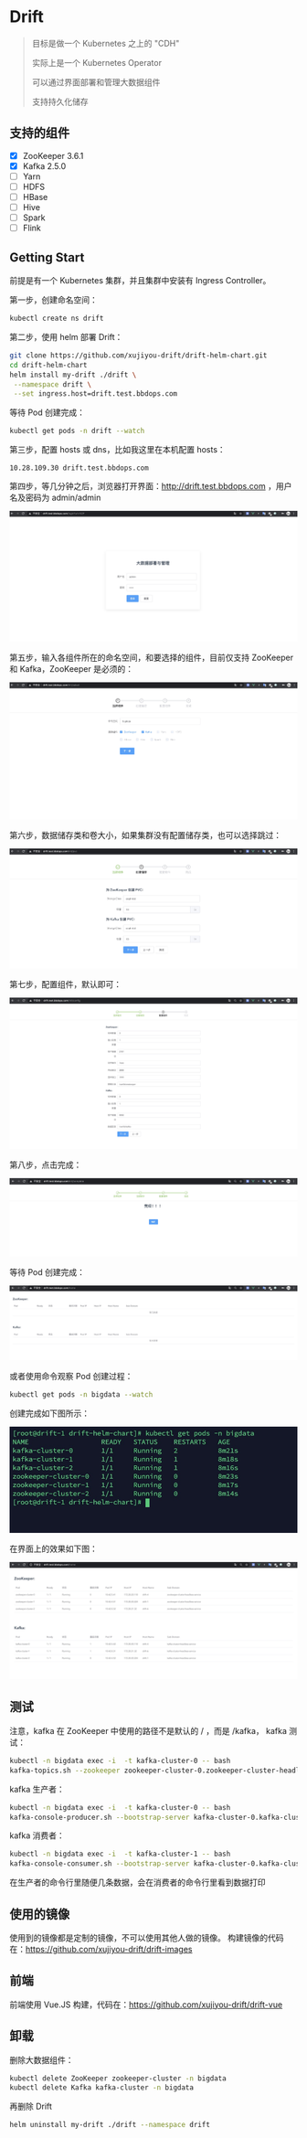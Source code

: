 # Drift

> 目标是做一个 Kubernetes 之上的 "CDH"
>
> 实际上是一个 Kubernetes Operator
>
> 可以通过界面部署和管理大数据组件
>
> 支持持久化储存

## 支持的组件

- [x] ZooKeeper 3.6.1
- [x] Kafka 2.5.0
- [ ] Yarn
- [ ] HDFS
- [ ] HBase
- [ ] Hive
- [ ] Spark
- [ ] Flink

## Getting Start

前提是有一个 Kubernetes 集群，并且集群中安装有 Ingress Controller。

第一步，创建命名空间：
```bash
kubectl create ns drift
```

第二步，使用 helm 部署 Drift：
```bash
git clone https://github.com/xujiyou-drift/drift-helm-chart.git
cd drift-helm-chart
helm install my-drift ./drift \
 --namespace drift \
 --set ingress.host=drift.test.bbdops.com
```

等待 Pod 创建完成：
```bash
kubectl get pods -n drift --watch
```

第三步，配置 hosts 或 dns，比如我这里在本机配置 hosts：
```
10.28.109.30 drift.test.bbdops.com
```

第四步，等几分钟之后，浏览器打开界面：http://drift.test.bbdops.com ，用户名及密码为 admin/admin

![login](./images/login.png)

第五步，输入各组件所在的命名空间，和要选择的组件，目前仅支持 ZooKeeper 和 Kafka，ZooKeeper 是必须的：

![select](./images/select.png)

第六步，数据储存类和卷大小，如果集群没有配置储存类，也可以选择跳过：

![pvc](./images/pvc.png)

第七步，配置组件，默认即可：

![config](./images/config.png)

第八步，点击完成：

![complete](./images/complete.png)

等待 Pod 创建完成：

![home](./images/home.png)

或者使用命令观察 Pod 创建过程：
```bash
kubectl get pods -n bigdata --watch
```

创建完成如下图所示：

![pods](./images/pods.png)

在界面上的效果如下图：

![view-pods](./images/view-pods.png)

## 测试

注意，kafka 在 ZooKeeper 中使用的路径不是默认的 / ，而是 /kafka， kafka 测试：

```bash
kubectl -n bigdata exec -i  -t kafka-cluster-0 -- bash
kafka-topics.sh --zookeeper zookeeper-cluster-0.zookeeper-cluster-headless-service:2181/kafka --create --topic one --replication-factor 3 --partitions 3
```

kafka 生产者：
```bash
kubectl -n bigdata exec -i  -t kafka-cluster-0 -- bash
kafka-console-producer.sh --bootstrap-server kafka-cluster-0.kafka-cluster-headless-service:9092,kafka-cluster-1.kafka-cluster-headless-service:9092,kafka-cluster-2.kafka-cluster-headless-service:9092 --topic one
```

kafka 消费者：
```bash
kubectl -n bigdata exec -i  -t kafka-cluster-1 -- bash
kafka-console-consumer.sh --bootstrap-server kafka-cluster-0.kafka-cluster-headless-service:9092,kafka-cluster-1.kafka-cluster-headless-service:9092,kafka-cluster-2.kafka-cluster-headless-service:9092 --topic one --from-beginning
```

在生产者的命令行里随便几条数据，会在消费者的命令行里看到数据打印

## 使用的镜像

使用到的镜像都是定制的镜像，不可以使用其他人做的镜像。
构建镜像的代码在：https://github.com/xujiyou-drift/drift-images

## 前端

前端使用 Vue.JS 构建，代码在：https://github.com/xujiyou-drift/drift-vue

## 卸载

删除大数据组件：

```bash
kubectl delete ZooKeeper zookeeper-cluster -n bigdata
kubectl delete Kafka kafka-cluster -n bigdata
```

再删除 Drift
```bash
helm uninstall my-drift ./drift --namespace drift
```